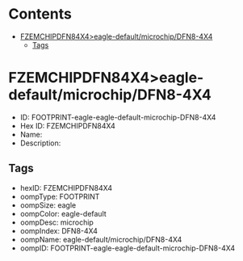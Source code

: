 



Contents
========

* [FZEMCHIPDFN84X4>eagle-default/microchip/DFN8-4X4](#fzemchipdfn84x4eagle-defaultmicrochipdfn8-4x4)
	* [Tags](#tags)

# FZEMCHIPDFN84X4>eagle-default/microchip/DFN8-4X4

- ID: FOOTPRINT-eagle-eagle-default-microchip-DFN8-4X4
- Hex ID: FZEMCHIPDFN84X4
- Name: 
- Description: 

## Tags

- hexID: FZEMCHIPDFN84X4
- oompType: FOOTPRINT
- oompSize: eagle
- oompColor: eagle-default
- oompDesc: microchip
- oompIndex: DFN8-4X4
- oompName: eagle-default/microchip/DFN8-4X4
- oompID: FOOTPRINT-eagle-eagle-default-microchip-DFN8-4X4
